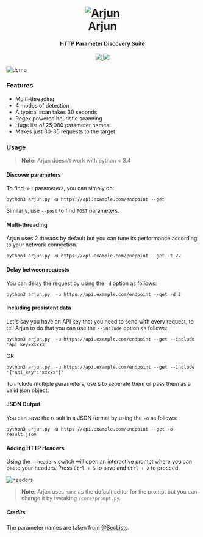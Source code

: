 
<h1 align="center">
  <br>
  <a href="https://github.com/s0md3v/Arjun"><img src="https://image.ibb.co/c618nq/arjun.png" alt="Arjun"></a>
  <br>
  Arjun
  <br>
</h1>

<h4 align="center">HTTP Parameter Discovery Suite</h4>

<p align="center">
  <a href="https://github.com/s0md3v/Arjun/releases">
    <img src="https://img.shields.io/github/release/s0md3v/Arjun.svg">
  </a>
  <a href="https://github.com/s0md3v/Arjun/issues?q=is%3Aissue+is%3Aclosed">
      <img src="https://img.shields.io/github/issues-closed-raw/s0md3v/Arjun.svg">
  </a>
</p>

![demo](https://i.ibb.co/dQV36LG/Screenshot-2019-03-02-07-48-14.png)

### Features
- Multi-threading
- 4 modes of detection
- A typical scan takes 30 seconds
- Regex powered heuristic scanning
- Huge list of 25,980 parameter names
- Makes just 30-35 requests to the target

### Usage

> **Note:** Arjun doesn't work with python < 3.4

#### Discover parameters

To find `GET` parameters, you can simply do:

`python3 arjun.py -u https://api.example.com/endpoint --get`

Similarly, use `--post` to find `POST` parameters.

#### Multi-threading
Arjun uses 2 threads by default but you can tune its performance according to your network connection.

`python3 arjun.py -u https://api.example.com/endpoint --get -t 22`

#### Delay between requests
You can delay the request by using the `-d` option as follows:

`python3 arjun.py  -u https://api.example.com/endpoint --get -d 2`

#### Including presistent data
Let's say you have an API key that you need to send with every request, to tell Arjun to do that you can use the `--include` option as follows:

`python3 arjun.py  -u https://api.example.com/endpoint --get --include 'api_key=xxxxx'`

OR

`python3 arjun.py  -u https://api.example.com/endpoint --get --include '{"api_key":"xxxxx"}'`

To include multiple parameters, use `&` to seperate them or pass them as a valid json object.

#### JSON Output
You can save the result in a JSON format by using the `-o` as follows:

`python3 arjun.py -u https://api.example.com/endpoint --get -o result.json`

#### Adding HTTP Headers
Using the `--headers` switch will open an interactive prompt where you can paste your headers. Press `Ctrl + S` to save and `Ctrl + X` to procced.

![headers](https://image.ibb.co/jw5NgV/Screenshot-2018-10-27-18-45-32.png)

> **Note:** Arjun uses `nano` as the default editor for the prompt but you can change it by tweaking `/core/prompt.py`.

##### Credits
The parameter names are taken from [@SecLists](https://github.com/danielmiessler/SecLists).
